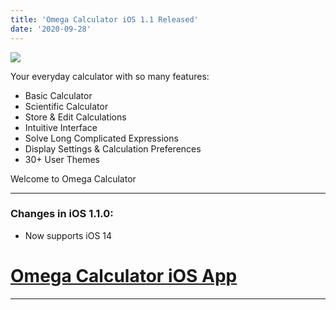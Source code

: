 ```yaml
---
title: 'Omega Calculator iOS 1.1 Released'
date: '2020-09-28'
---
```


<img src="https://i.ibb.co/ph07Jz2/classicblue-3x.png">

Your everyday calculator with so many features: 

* Basic Calculator 
* Scientific Calculator 
* Store & Edit Calculations 
* Intuitive Interface 
* Solve Long Complicated Expressions 
* Display Settings & Calculation Preferences
* 30+ User Themes 

Welcome to Omega Calculator

---

### Changes in iOS 1.1.0:

* Now supports iOS 14

# [Omega Calculator iOS App](https://apps.apple.com/is/app/omega-calculator/id1528068503)

---
